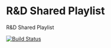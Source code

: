 # R&D Shared Playlist

R&D Shared Playlist

[![Build Status](https://travis-ci.org/prontodev/rdplaylist.svg)](https://travis-ci.org/prontodev/rdplaylist)
